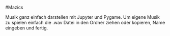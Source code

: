 #Mazics

Musik ganz einfach darstellen mit Jupyter und Pygame.
Um eigene Musik zu spielen einfach die .wav Datei in den Ordner 
ziehen oder kopieren, Name eingeben und fertig.

